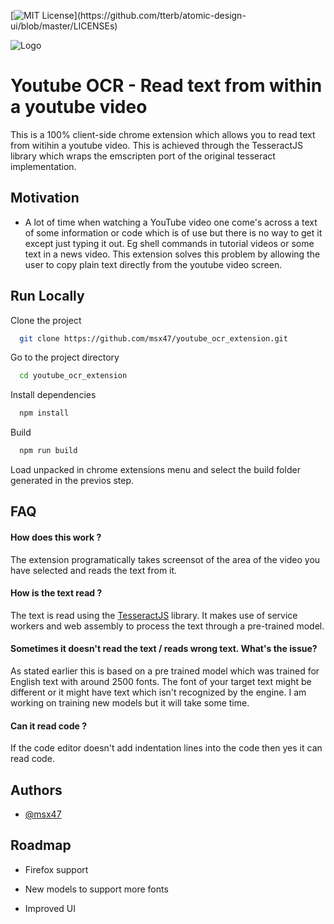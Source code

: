 [![MIT License](https://img.shields.io/apm/l/atomic-design-ui.svg?)](https://github.com/tterb/atomic-design-ui/blob/master/LICENSEs)

![Logo](https://firebasestorage.googleapis.com/v0/b/whiner2-82d5e.appspot.com/o/YT_OCR-removebg-preview.png?alt=media&token=12ddd677-d70f-4fa1-84ce-46aabae63949)

# Youtube OCR - Read text from within a youtube video

This is a 100% client-side chrome extension which allows you to read text from witihin a youtube video.
This is achieved through the TesseractJS library which wraps the emscripten port of the original tesseract implementation.

## Motivation

- A lot of time when watching a YouTube video one come's across a text of some information or code which is of use but there is no way to get it except just typing it out. Eg shell commands in tutorial videos or some text in a news video. This extension solves this problem by allowing the user to copy plain text directly from the youtube video screen.

## Run Locally

Clone the project

```bash
  git clone https://github.com/msx47/youtube_ocr_extension.git
```

Go to the project directory

```bash
  cd youtube_ocr_extension
```

Install dependencies

```bash
  npm install
```

Build

```bash
  npm run build
```

Load unpacked in chrome extensions menu and select the build folder generated in the previos step.

## FAQ

#### How does this work ?

The extension programatically takes screensot of the area of the video you have selected and reads the text from it.

#### How is the text read ?

The text is read using the [TesseractJS](https://github.com/naptha/tesseract.js/) library. It makes use of service workers and web assembly to process the text through a pre-trained model.

#### Sometimes it doesn't read the text / reads wrong text. What's the issue?

As stated earlier this is based on a pre trained model which was trained for English text with around 2500 fonts. The font of your target text might be different or it might have text which isn't recognized by the engine. I am working on training new models but it will take some time.

#### Can it read code ?

If the code editor doesn't add indentation lines into the code then yes it can read code.

## Authors

- [@msx47](https://www.github.com/msx47)

## Roadmap

- Firefox support

- New models to support more fonts

- Improved UI
